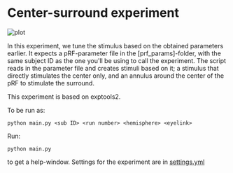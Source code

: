 # Center-surround experiment

![plot](https://github.com/tknapen/linescanning/blob/master/linescanning/examples/figures/exp_prf.png)

In this experiment, we tune the stimulus based on the obtained parameters earlier. It expects a pRF-parameter file in the [prf_params]-folder, with the same subject ID as the one you'll be using to call the experiment. The script reads in the parameter file and creates stimuli based on it; a stimulus that directly stimulates the center only, and an annulus around the center of the pRF to stimulate the surround.

This experiment is based on exptools2.

To be run as:

```python main.py <sub ID> <run number> <hemisphere> <eyelink>```

Run:

```python main.py ```

to get a help-window. Settings for the experiment are in [settings.yml](settings.yml)
